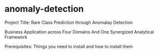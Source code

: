 # anomaly-detection

Project Title: Rare Class Prediction through Anomalay Detection 

Business Application across Four Domains And One Synergized Analytical Framework

Prerequisites:
Things you need to install and how to install them

